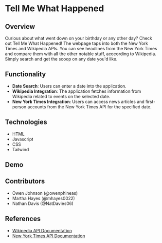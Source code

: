 # Tell Me What Happened

## Overview
Curious about what went down on your birthday or any other day? Check out Tell Me What Happened! The webpage taps into both the New York Times and Wikipedia APIs. You can see headlines from the New York Times and compare them with all the other notable stuff, acocording to Wikipedia. Simply search and get the scoop on any date you'd like.

## Functionality
- **Date Search**: Users can enter a date into the application.
- **Wikipedia Integration**: The application fetches information from Wikipedia related to events on the selected date.
- **New York Times Integration**: Users can access news articles and first-person accounts from the New York Times API for the specified date.

## Technologies
- HTML
- Javascript
- CSS
- Tailwind

## Demo


## Contributors
- Owen Johnson (@owenphineas)
- Martha Hayes (@mhayes0022)
- Nathan Davis (@NatDavies06)

## References
- [Wikipedia API Documentation](https://www.mediawiki.org/wiki/API:Main_page)
- [New York Times API Documentation](https://developer.nytimes.com/docs/articlesearch-product/1/overview)
